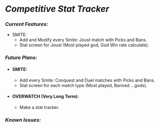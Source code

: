 # **_Competitive Stat Tracker_**


### _Current Features:_
	
   - SMITE:
     - Add and Modify every Smite: Joust match with Picks and Bans.
     - Stat screen for Joust (Most played god, God Win rate calculate).

### _Future Plans:_ 
	

  - #### SMITE:

    - Add every Smite: Conquest and Duel matches with Picks and Bans.
    - Stat screen for each match type (Most played, Banned .. gods).

  - #### OVERWATCH (Very Long Term):
		
    - Make a stat tracker.


### _Known Issues:_




